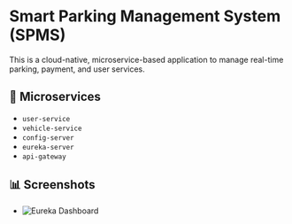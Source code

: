 # Smart Parking Management System (SPMS)

This is a cloud-native, microservice-based application to manage real-time parking, payment, and user services.

## 📁 Microservices
- `user-service`
- `vehicle-service`
- `config-server`
- `eureka-server`
- `api-gateway`


## 📊 Screenshots
- ![Eureka Dashboard](![image](https://github.com/user-attachments/assets/7ba2df78-d9cb-492e-a51d-2d8cbebc6ac3))


